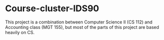 # Course-cluster-IDS90
This project is a combination between Computer Science II (CS 112) and Accounting class (MGT 155), but most of the parts of this project are based heavily on CS.
